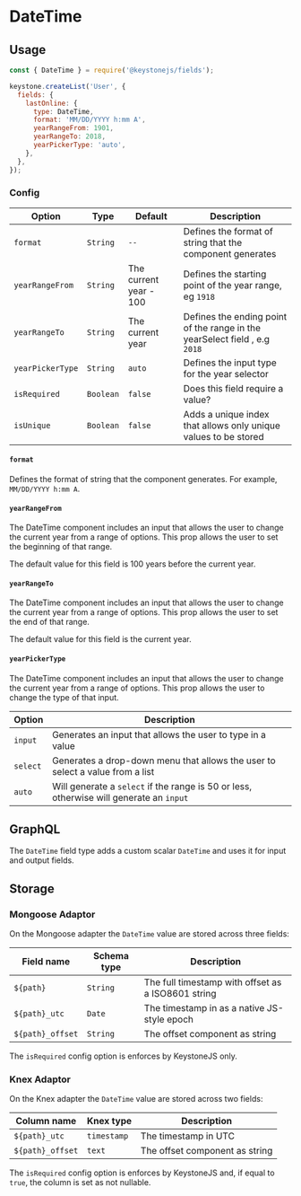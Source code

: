 <!--[meta]
section: api
subSection: field-types
title: DateTime
[meta]-->

# DateTime

## Usage

```js
const { DateTime } = require('@keystonejs/fields');

keystone.createList('User', {
  fields: {
    lastOnline: {
      type: DateTime,
      format: 'MM/DD/YYYY h:mm A',
      yearRangeFrom: 1901,
      yearRangeTo: 2018,
      yearPickerType: 'auto',
    },
  },
});
```

### Config

| Option           | Type      | Default                | Description                                                                |
| ---------------- | --------- | ---------------------- | -------------------------------------------------------------------------- |
| `format`         | `String`  | `--`                   | Defines the format of string that the component generates                  |
| `yearRangeFrom`  | `String`  | The current year - 100 | Defines the starting point of the year range, eg `1918`                    |
| `yearRangeTo`    | `String`  | The current year       | Defines the ending point of the range in the yearSelect field , e.g `2018` |
| `yearPickerType` | `String`  | `auto`                 | Defines the input type for the year selector                               |
| `isRequired`     | `Boolean` | `false`                | Does this field require a value?                                           |
| `isUnique`       | `Boolean` | `false`                | Adds a unique index that allows only unique values to be stored            |

#### `format`

Defines the format of string that the component generates. For example, `MM/DD/YYYY h:mm A`.

#### `yearRangeFrom`

The DateTime component includes an input that allows the user to change the current year from a range of options.
This prop allows the user to set the beginning of that range.

The default value for this field is 100 years before the current year.

#### `yearRangeTo`

The DateTime component includes an input that allows the user to change the current year from a range of options.
This prop allows the user to set the end of that range.

The default value for this field is the current year.

#### `yearPickerType`

The DateTime component includes an input that allows the user to change the current year from a range of options. This prop allows the user to change the type of that input.

| Option   | Description                                                                             |
| -------- | --------------------------------------------------------------------------------------- |
| `input`  | Generates an input that allows the user to type in a value                              |
| `select` | Generates a drop-down menu that allows the user to select a value from a list           |
| `auto`   | Will generate a `select` if the range is 50 or less, otherwise will generate an `input` |

## GraphQL

The `DateTime` field type adds a custom scalar `DateTime` and uses it for input and output fields.

## Storage

### Mongoose Adaptor

On the Mongoose adapter the `DateTime` value are stored across three fields:

| Field name       | Schema type | Description                                        |
| ---------------- | ----------- | -------------------------------------------------- |
| `${path}`        | `String`    | The full timestamp with offset as a ISO8601 string |
| `${path}_utc`    | `Date`      | The timestamp in as a native JS-style epoch        |
| `${path}_offset` | `String`    | The offset component as string                     |

The `isRequired` config option is enforces by KeystoneJS only.

### Knex Adaptor

On the Knex adapter the `DateTime` value are stored across two fields:

| Column name      | Knex type   | Description                    |
| ---------------- | ----------- | ------------------------------ |
| `${path}_utc`    | `timestamp` | The timestamp in UTC           |
| `${path}_offset` | `text`      | The offset component as string |

The `isRequired` config option is enforces by KeystoneJS and, if equal to `true`, the column is set as not nullable.
